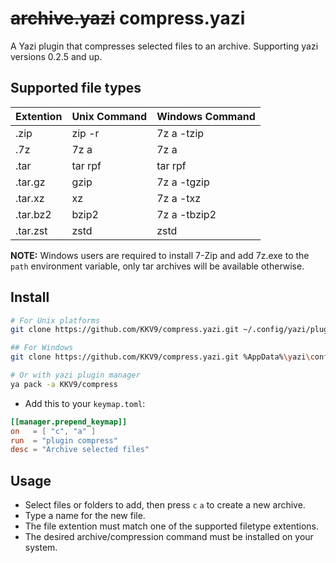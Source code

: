 # ~~archive.yazi~~ compress.yazi

A Yazi plugin that compresses selected files to an archive. Supporting yazi versions 0.2.5 and up.

## Supported file types

| Extention     | Unix Command  | Windows Command |
| ------------- | ------------- | --------------- |
| .zip          | zip -r        | 7z a -tzip      |
| .7z           | 7z a          | 7z a            |
| .tar          | tar rpf       | tar rpf         |
| .tar.gz       | gzip          | 7z a -tgzip     |
| .tar.xz       | xz            | 7z a -txz       |
| .tar.bz2      | bzip2         | 7z a -tbzip2    |
| .tar.zst      | zstd          | zstd            |


**NOTE:** Windows users are required to install 7-Zip and add 7z.exe to the `path` environment variable, only tar archives will be available otherwise.


## Install

```bash
# For Unix platforms
git clone https://github.com/KKV9/compress.yazi.git ~/.config/yazi/plugins/compress.yazi

## For Windows
git clone https://github.com/KKV9/compress.yazi.git %AppData%\yazi\config\plugins\compress.yazi

# Or with yazi plugin manager
ya pack -a KKV9/compress
```

- Add this to your `keymap.toml`:

```toml
[[manager.prepend_keymap]]
on   = [ "c", "a" ]
run  = "plugin compress"
desc = "Archive selected files"
```

## Usage

 - Select files or folders to add, then press `c` `a` to create a new archive.
 - Type a name for the new file. 
 - The file extention must match one of the supported filetype extentions.
 - The desired archive/compression command must be installed on your system.
